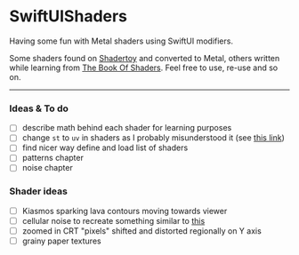 # SwiftUIShaders
Having some fun with Metal shaders using SwiftUI modifiers.

Some shaders found on [Shadertoy](https://www.shadertoy.com/) and converted to Metal, others written while learning from [The Book Of Shaders](https://thebookofshaders.com/). Feel free to use, re-use and so on.

---

### Ideas & To do
- [ ] describe math behind each shader for learning purposes
- [ ] change `st` to `uv` in shaders as I probably misunderstood it (see [this link](https://stackoverflow.com/questions/10568390/difference-between-uv-and-st-texture-coordinates))
- [ ] find nicer way define and load list of shaders
- [ ] patterns chapter
- [ ] noise chapter

### Shader ideas
- [ ] Kiasmos sparking lava contours moving towards viewer
- [ ] cellular noise to recreate something similar to [this](https://www.thisiscolossal.com/2024/06/bernhard-lang-baltic-ice/)
- [ ] zoomed in CRT "pixels" shifted and distorted regionally on Y axis
- [ ] grainy paper textures